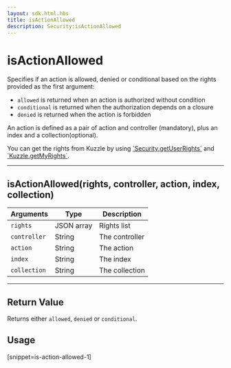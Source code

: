 ```yaml
---
layout: sdk.html.hbs
title: isActionAllowed
description: Security:isActionAllowed
---
```

  

# isActionAllowed
Specifies if an action is allowed, denied or conditional based on the rights provided as the first argument:

- `allowed` is returned when an action is authorized without condition
- `conditional` is returned when the authorization depends on a closure
- `denied` is returned when the action is forbidden

An action is defined as a pair of action and controller (mandatory), plus an index and a collection(optional).

<div class="alert alert-info">
You can get the rights from Kuzzle by using <a href="{{ site_base_path }}sdk-reference/js/5/security/get-user-rights">`Security.getUserRights`</a> and <a href="{{ site_base_path }}sdk-reference/js/5/kuzzle/get-my-rights">`Kuzzle.getMyRights`</a>.
</div>

---

## isActionAllowed(rights, controller, action, index, collection)

| Arguments | Type | Description |
|---------------|---------|----------------------------------------|
| ``rights`` | JSON array | Rights list |
| ``controller`` | String | The controller |
| ``action`` | String | The action |
| ``index`` | String | The index |
| ``collection`` | String | The collection |

---

## Return Value

Returns either `allowed`, `denied` or `conditional`.

## Usage

[snippet=is-action-allowed-1]
